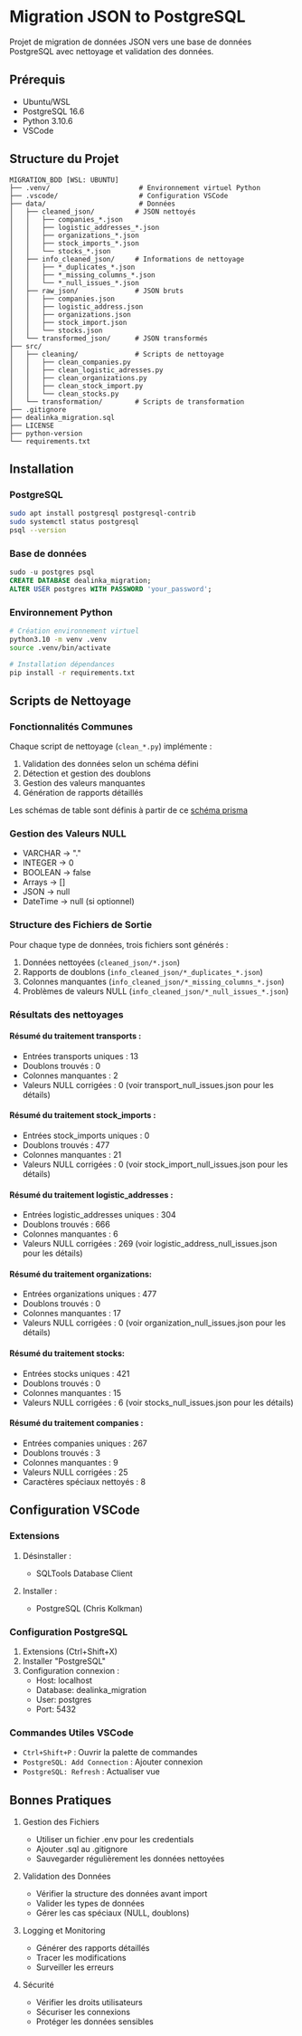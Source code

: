 # Migration JSON to PostgreSQL

Projet de migration de données JSON vers une base de données PostgreSQL avec nettoyage et validation des données.

## Prérequis

* Ubuntu/WSL
* PostgreSQL 16.6
* Python 3.10.6
* VSCode

## Structure du Projet

```
MIGRATION_BDD [WSL: UBUNTU]
├── .venv/                      # Environnement virtuel Python
├── .vscode/                    # Configuration VSCode
├── data/                       # Données
│   ├── cleaned_json/          # JSON nettoyés
│   │   ├── companies_*.json
│   │   ├── logistic_addresses_*.json
│   │   ├── organizations_*.json
│   │   ├── stock_imports_*.json
│   │   └── stocks_*.json
│   ├── info_cleaned_json/     # Informations de nettoyage
│   │   ├── *_duplicates_*.json
│   │   ├── *_missing_columns_*.json
│   │   └── *_null_issues_*.json
│   ├── raw_json/              # JSON bruts
│   │   ├── companies.json
│   │   ├── logistic_address.json
│   │   ├── organizations.json
│   │   ├── stock_import.json
│   │   └── stocks.json
│   └── transformed_json/      # JSON transformés
├── src/
│   ├── cleaning/              # Scripts de nettoyage
│   │   ├── clean_companies.py
│   │   ├── clean_logistic_adresses.py
│   │   ├── clean_organizations.py
│   │   ├── clean_stock_import.py
│   │   └── clean_stocks.py
│   └── transformation/        # Scripts de transformation
├── .gitignore
├── dealinka_migration.sql
├── LICENSE
├── python-version
└── requirements.txt
```

## Installation

### PostgreSQL

```bash
sudo apt install postgresql postgresql-contrib
sudo systemctl status postgresql
psql --version
```

### Base de données

```sql
sudo -u postgres psql
CREATE DATABASE dealinka_migration;
ALTER USER postgres WITH PASSWORD 'your_password';
```

### Environnement Python

```bash
# Création environnement virtuel
python3.10 -m venv .venv
source .venv/bin/activate

# Installation dépendances
pip install -r requirements.txt
```

## Scripts de Nettoyage

### Fonctionnalités Communes

Chaque script de nettoyage (`clean_*.py`) implémente :

1. Validation des données selon un schéma défini
2. Détection et gestion des doublons
3. Gestion des valeurs manquantes
4. Génération de rapports détaillés

Les schémas de table sont définis à partir de ce [schéma prisma](https://github.com/SandboxDealinka/APP_DEALINKA_BACK/blob/dev_cloe_stock_fix/prisma/schema.prisma)


### Gestion des Valeurs NULL

* VARCHAR → "."
* INTEGER → 0
* BOOLEAN → false
* Arrays → []
* JSON → null
* DateTime → null (si optionnel)

### Structure des Fichiers de Sortie

Pour chaque type de données, trois fichiers sont générés :

1. Données nettoyées (`cleaned_json/*.json`)
2. Rapports de doublons (`info_cleaned_json/*_duplicates_*.json`)
3. Colonnes manquantes (`info_cleaned_json/*_missing_columns_*.json`)
4. Problèmes de valeurs NULL (`info_cleaned_json/*_null_issues_*.json`)

### Résultats des nettoyages

#### Résumé du traitement transports :
- Entrées transports uniques : 13
- Doublons trouvés : 0
- Colonnes manquantes : 2
- Valeurs NULL corrigées : 0 (voir transport_null_issues.json pour les détails)

#### Résumé du traitement stock_imports :
- Entrées stock_imports uniques : 0
- Doublons trouvés : 477
- Colonnes manquantes : 21
- Valeurs NULL corrigées : 0 (voir stock_import_null_issues.json pour les détails)

#### Résumé du traitement logistic_addresses :
- Entrées logistic_addresses uniques : 304
- Doublons trouvés : 666
- Colonnes manquantes : 6
- Valeurs NULL corrigées : 269 (voir logistic_address_null_issues.json pour les détails)

#### Résumé du traitement organizations:
- Entrées organizations uniques : 477
- Doublons trouvés : 0
- Colonnes manquantes : 17
- Valeurs NULL corrigées : 0 (voir organization_null_issues.json pour les détails)

#### Résumé du traitement stocks:
- Entrées stocks uniques : 421
- Doublons trouvés : 0
- Colonnes manquantes : 15
- Valeurs NULL corrigées : 6 (voir stocks_null_issues.json pour les détails)

#### Résumé du traitement companies :
- Entrées companies uniques : 267
- Doublons trouvés : 3
- Colonnes manquantes : 9
- Valeurs NULL corrigées : 25
- Caractères spéciaux nettoyés : 8

## Configuration VSCode

### Extensions

1. Désinstaller :
   * SQLTools Database Client

2. Installer :
   * PostgreSQL (Chris Kolkman)

### Configuration PostgreSQL

1. Extensions (Ctrl+Shift+X)
2. Installer "PostgreSQL"
3. Configuration connexion :
   * Host: localhost
   * Database: dealinka_migration
   * User: postgres
   * Port: 5432

### Commandes Utiles VSCode

* `Ctrl+Shift+P` : Ouvrir la palette de commandes
* `PostgreSQL: Add Connection` : Ajouter connexion
* `PostgreSQL: Refresh` : Actualiser vue

## Bonnes Pratiques

1. Gestion des Fichiers
   * Utiliser un fichier .env pour les credentials
   * Ajouter .sql au .gitignore
   * Sauvegarder régulièrement les données nettoyées

2. Validation des Données
   * Vérifier la structure des données avant import
   * Valider les types de données
   * Gérer les cas spéciaux (NULL, doublons)

3. Logging et Monitoring
   * Générer des rapports détaillés
   * Tracer les modifications
   * Surveiller les erreurs

4. Sécurité
   * Vérifier les droits utilisateurs
   * Sécuriser les connexions
   * Protéger les données sensibles
